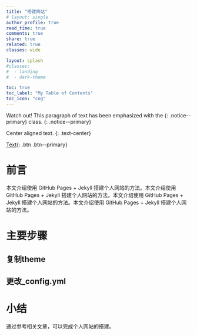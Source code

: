 ```yaml
---
title: "搭建网站"
# layout: single
author_profile: true
read_time: true
comments: true
share: true
related: true
classes: wide

layout: splash
#classes:
#  - landing
#  - dark-theme

toc: true
toc_label: "My Table of Contents"
toc_icon: "cog"
---
```



<!-- {% include toc icon="cog" title="My Table of Contents" %} -->

Watch out! This paragraph of text has been emphasized with the {: .notice--primary} class.
{: .notice--primary}

Center aligned text. 
{: .text-center}

[Text](#link){: .btn .btn--primary}

# 前言

本文介绍使用 GitHub Pages + Jekyll 搭建个人网站的方法。本文介绍使用 GitHub Pages + Jekyll 搭建个人网站的方法。本文介绍使用 GitHub Pages + Jekyll 搭建个人网站的方法。本文介绍使用 GitHub Pages + Jekyll 搭建个人网站的方法。

# 主要步骤

## 复制theme

## 更改_config.yml

# 小结

通过参考相关文章，可以完成个人网站的搭建。